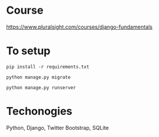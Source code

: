# Course
https://www.pluralsight.com/courses/django-fundamentals

# To setup
`pip install -r requirements.txt`

`python manage.py migrate`

`python manage.py runserver`

# Techonogies
Python, Django, Twitter Bootstrap, SQLite
